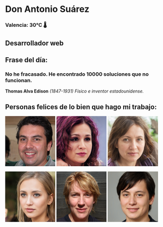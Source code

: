 # Don Antonio Suárez
### Valencia:  30°C 🌡️
## Desarrollador web
## Frase del día:
<!-- START QUOTE -->
### No he fracasado. He encontrado 10000 soluciones que no funcionan.
**Thomas Alva Edison** *(1847-1931) Físico e inventor estadounidense.*
<!-- END QUOTE -->






## Personas felices de lo bien que hago mi trabajo:

<p float="left">
  <img src="src/image_0.png" width="32%" />
  <img src="src/image_1.png" width="32%" /> 
  <img src="src/image_2.png" width="32%" />
</p>
<p float="left">
  <img src="src/image_3.png" width="32%" />
  <img src="src/image_4.png" width="32%" /> 
  <img src="src/image_5.png" width="32%" />
</p>